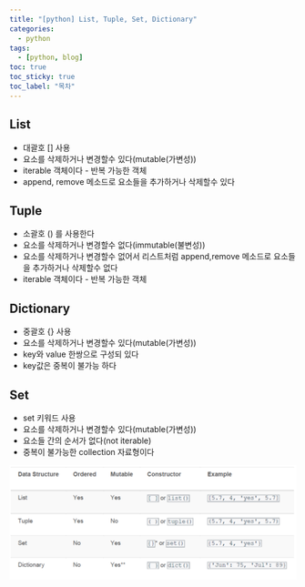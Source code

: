 ```yaml
---
title: "[python] List, Tuple, Set, Dictionary"
categories:
  - python
tags:
  - [python, blog]
toc: true
toc_sticky: true
toc_label: "목차"
---
```


## List

+ 대괄호 [] 사용
+ 요소를 삭제하거나 변경할수 있다(mutable(가변성))
+ iterable 객체이다 - 반복 가능한 객체
+ append, remove 메소드로 요소들을 추가하거나 삭제할수 있다


## Tuple

+ 소괄호 () 를 사용한다
+ 요소를 삭제하거나 변경할수 없다(immutable(불변성))
+ 요소를 삭제하거나 변경할수 없어서 리스트처럼 append,remove 메소드로 요소들을 추가하거나 삭제할수 없다
+ iterable 객체이다 - 반복 가능한 객체


## Dictionary

+ 중괄호 {} 사용
+ 요소를 삭제하거나 변경할수 있다(mutable(가변성))
+ key와 value 한쌍으로 구성되 있다
+ key값은 중복이 불가능 하다


## Set

+ set 키워드 사용
+ 요소를 삭제하거나 변경할수 있다(mutable(가변성))
+ 요소들 간의 순서가 없다(not iterable)
+ 중복이 불가능한 collection 자료형이다

<img class="img-fluid" src="/img/posts/set-dictionary-list-tuple.png" alt="set-dictionary-list-tuple">

